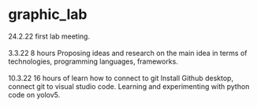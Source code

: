 # graphic_lab
24.2.22  first lab meeting. <br/><br/>
3.3.22   8 hours Proposing ideas and research on the main idea in terms of technologies, programming languages, frameworks. <br /><br/>
10.3.22  16 hours of learn how to connect to git Install Github desktop, connect git to visual studio code. Learning and experimenting with python code on yolov5. <br /><br/>


